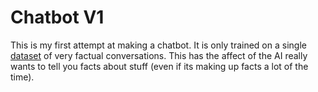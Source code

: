 # Chatbot V1

This is my first attempt at making a chatbot. It is only trained on a single [dataset](https://www.kaggle.com/datasets/arnavsharmaas/chatbot-dataset-topical-chat) of very factual conversations. This has the affect of the AI really wants to tell you facts about stuff (even if its making up facts a lot of the time).